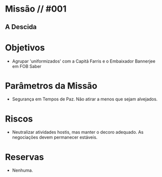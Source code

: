 # Missão // #001
## A Descida
# Objetivos
- Agrupar 'uniformizados' com a Capitã Farris e o Embaixador Bannerjee em FOB Saber

# Parâmetros da Missão
- Segurança em Tempos de Paz. Não atirar a menos que sejam alvejados.

# Riscos
- Neutralizar atividades hostis, mas manter o decoro adequado. As negociações devem permanecer estáveis.

# Reservas
- Nenhuma.
